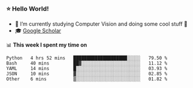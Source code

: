 ### ⭐️ Hello World!

<!--
**hologerry/hologerry** is a ✨ _special_ ✨ repository because its `README.md` (this file) appears on your GitHub profile.

Here are some ideas to get you started:

- 🔭 I’m currently working and studying on Computer Vision
- 🌱 I’m currently learning at Peking University
- 💬 Ask me about 
- 📫 How to reach me: E-mail
- 😄 Pronouns: he/his
- ⚡ Fun fact: Music is the Power
-->


- 🔭 I’m currently studying Computer Vision and doing some cool stuff 🤖
- 🎓 [Google Scholar](https://scholar.google.com/citations?user=3ykqW9wAAAAJ&hl=en)


📊 **This week I spent my time on**

<!--START_SECTION:waka-->
```text
Python   4 hrs 52 mins   ████████████████████░░░░░   79.50 % 
Bash     40 mins         ██▓░░░░░░░░░░░░░░░░░░░░░░   11.12 % 
YAML     14 mins         █░░░░░░░░░░░░░░░░░░░░░░░░   03.93 % 
JSON     10 mins         ▓░░░░░░░░░░░░░░░░░░░░░░░░   02.85 % 
Other    6 mins          ▒░░░░░░░░░░░░░░░░░░░░░░░░   01.82 % 
```
<!--END_SECTION:waka-->
